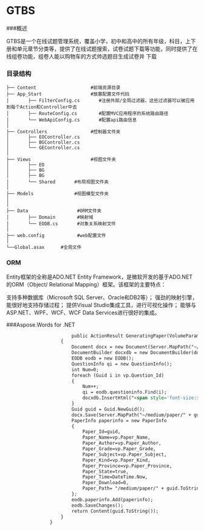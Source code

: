 # GTBS

###概述

GTBS是一个在线试题管理系统，覆盖小学，初中和高中的所有年级，科目，上下册和单元章节分类等，提供了在线试题搜索，试卷试题下载等功能，同时提供了在线组卷功能，组卷人能以购物车的方式帅选题目生成试卷并
下载

### 目录结构
    ├── Content                    #前端资源目录
    ├── App_Start                  #放置配置文件代码
    │       ├── FilterConfig.cs       #注册外部/全局过滤器，这些过滤器可以被应用到每个Action和Controller中去
    │       ├── RouteConfig.cs        #配置MVC应用程序的系统路由路径
    │       └── WebApiConfig.cs       #配置api路由信息
    │ 
    ├── Controllers                #控制器文件夹
    │       ├── EOController.cs
    │       ├── BGController.cs
    │       └── GEController.cs
    │
    ├── Views                      #视图文件夹 
    │       ├── EO
    │       ├── BG
    │       ├── BG
    │       └── Shared       #布局视图文件夹
    │   
    ├── Models               #视图模型文件夹
    │ 
    │ 
    ├── Data                  #ORM文件夹
    │       ├── Domain        #映射域                  
    │       └── EODB.cs       #对象关系映射文件
    │   
    ├── web.config            #web配置文件
    │ 
    └──Global.asax      #全局文件 
    
    
    
    
### ORM

Entity框架的全称是ADO.NET Entity Framework，是微软开发的基于ADO.NET的ORM（Object/ Relational Mapping）框架。该框架的主要特点： 

支持多种数据库（Microsoft SQL Server、Oracle和DB2等）；
强劲的映射引擎，能很好地支持存储过程；
提供Visual Studio集成工具，进行可视化操作；
能够与ASP.NET、WPF、WCF、WCF Data Services进行很好的集成。



###Aspose.Words for .NET

```html
			            public ActionResult GeneratingPaper(VolumeParameter vp)
			        {
			            Document docx = new Document(Server.MapPath("~/medium/template/template.docx"));
			            DocumentBuilder docxdb = new DocumentBuilder(docx);
			            EODB eodb = new EODB();
			            QuestionInfo qi = new QuestionInfo();
			            int Num=0;
			            foreach (Guid i in vp.Question_Id)
			            {
			                Num++;
			                qi = eodb.questioninfo.Find(i);
			                docxdb.InsertHtml("<span style='font-size:small;'>" +"<label>"+Num.ToString()+"、&nbsp;</label>"+ (string.IsNullOrEmpty(qi.Question_Title)?string.Empty : qi.Question_Title.Replace("src=\"", "src=\"http://localhost") + "<br/><br/></span>"));
			            }
			            Guid guid = Guid.NewGuid();
			            docx.Save(Server.MapPath("~/medium/paper/" + guid.ToString() + ".docx"));
			            PaperInfo paperinfo = new PaperInfo
			            {
			                Paper_Id=guid,
			                Paper_Name=vp.Paper_Name,
			                Paper_Author=vp.Paper_Author,
			                Paper_Grade=vp.Paper_Grade,
			                Paper_Subject=vp.Paper_Subject,
			                Paper_Kind=vp.Paper_Kind,
			                Paper_Province=vp.Paper_Province,
			                Paper_State=true,
			                Paper_Time=DateTime.Now,
			                Paper_Download=0,
			                Paper_Path= "/medium/paper/" + guid.ToString() + ".docx"
			            };
			            eodb.paperinfo.Add(paperinfo);
			            eodb.SaveChanges();
			            return Content(guid.ToString());
			        }
			    }
```

